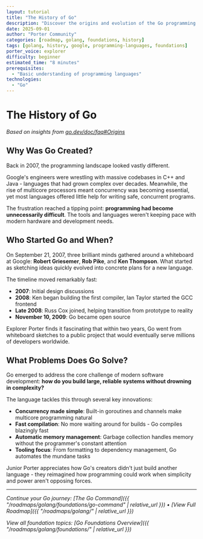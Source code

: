 ```yaml
---
layout: tutorial
title: "The History of Go"
description: "Discover the origins and evolution of the Go programming language."
date: 2025-09-01
author: "Porter Community"
categories: [roadmap, golang, foundations, history]
tags: [golang, history, google, programming-languages, foundations]
porter_voice: explorer
difficulty: beginner
estimated_time: "8 minutes"
prerequisites: 
  - "Basic understanding of programming languages"
technologies: 
  - "Go"
---
```


# The History of Go

*Based on insights from [go.dev/doc/faq#Origins](https://go.dev/doc/faq#Origins)*

## Why Was Go Created?

Back in 2007, the programming landscape looked vastly different.

Google's engineers were wrestling with massive codebases in C++ and Java - languages that had grown complex over decades. Meanwhile, the rise of multicore processors meant concurrency was becoming essential, yet most languages offered little help for writing safe, concurrent programs.

The frustration reached a tipping point: **programming had become unnecessarily difficult**. The tools and languages weren't keeping pace with modern hardware and development needs.

## Who Started Go and When?

On September 21, 2007, three brilliant minds gathered around a whiteboard at Google: **Robert Griesemer**, **Rob Pike**, and **Ken Thompson**. What started as sketching ideas quickly evolved into concrete plans for a new language.

The timeline moved remarkably fast:
- **2007**: Initial design discussions
- **2008**: Ken began building the first compiler, Ian Taylor started the GCC frontend
- **Late 2008**: Russ Cox joined, helping transition from prototype to reality
- **November 10, 2009**: Go became open source

Explorer Porter finds it fascinating that within two years, Go went from whiteboard sketches to a public project that would eventually serve millions of developers worldwide.

## What Problems Does Go Solve?

Go emerged to address the core challenge of modern software development: **how do you build large, reliable systems without drowning in complexity?**

The language tackles this through several key innovations:
- **Concurrency made simple**: Built-in goroutines and channels make multicore programming natural
- **Fast compilation**: No more waiting around for builds - Go compiles blazingly fast
- **Automatic memory management**: Garbage collection handles memory without the programmer's constant attention
- **Tooling focus**: From formatting to dependency management, Go automates the mundane tasks

Junior Porter appreciates how Go's creators didn't just build another language - they reimagined how programming could work when simplicity and power aren't opposing forces.

---

*Continue your Go journey: [The Go Command]({{ "/roadmaps/golang/foundations/go-command" | relative_url }}) • [View Full Roadmap]({{ "/roadmaps/golang/" | relative_url }})*

*View all foundation topics: [Go Foundations Overview]({{ "/roadmaps/golang/foundations/" | relative_url }})*